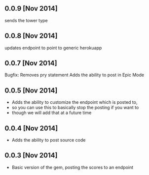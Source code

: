 ## 0.0.9 [Nov 2014]
  sends the tower type

## 0.0.8 [Nov 2014]
  updates endpoint to point to generic herokuapp

## 0.0.7 [Nov 2014]
  Bugfix: Removes pry statement
  Adds the ability to post in Epic Mode

## 0.0.5 [Nov 2014]

* Adds the ability to customize the endpoint which is posted to,
* so you can use this to basically stop the posting if you want to
* though we will add that at a future time

## 0.0.4 [Nov 2014]

* Adds the ability to post source code

## 0.0.3 [Nov 2014]

* Basic version of the gem, posting the scores to an endpoint
